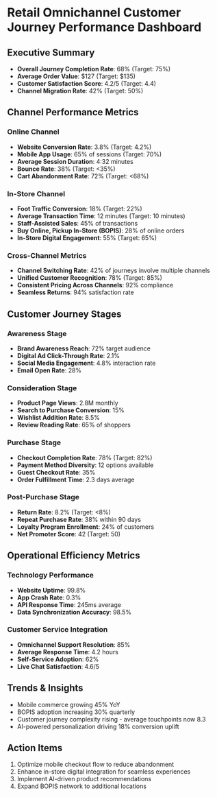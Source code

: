 # Retail Omnichannel Customer Journey Performance Dashboard

## Executive Summary
- **Overall Journey Completion Rate**: 68% (Target: 75%)
- **Average Order Value**: $127 (Target: $135)
- **Customer Satisfaction Score**: 4.2/5 (Target: 4.4)
- **Channel Migration Rate**: 42% (Target: 50%)

## Channel Performance Metrics

### Online Channel
- **Website Conversion Rate**: 3.8% (Target: 4.2%)
- **Mobile App Usage**: 65% of sessions (Target: 70%)
- **Average Session Duration**: 4:32 minutes
- **Bounce Rate**: 38% (Target: <35%)
- **Cart Abandonment Rate**: 72% (Target: <68%)

### In-Store Channel
- **Foot Traffic Conversion**: 18% (Target: 22%)
- **Average Transaction Time**: 12 minutes (Target: 10 minutes)
- **Staff-Assisted Sales**: 45% of transactions
- **Buy Online, Pickup In-Store (BOPIS)**: 28% of online orders
- **In-Store Digital Engagement**: 55% (Target: 65%)

### Cross-Channel Metrics
- **Channel Switching Rate**: 42% of journeys involve multiple channels
- **Unified Customer Recognition**: 78% (Target: 85%)
- **Consistent Pricing Across Channels**: 92% compliance
- **Seamless Returns**: 94% satisfaction rate

## Customer Journey Stages

### Awareness Stage
- **Brand Awareness Reach**: 72% target audience
- **Digital Ad Click-Through Rate**: 2.1%
- **Social Media Engagement**: 4.8% interaction rate
- **Email Open Rate**: 28%

### Consideration Stage
- **Product Page Views**: 2.8M monthly
- **Search to Purchase Conversion**: 15%
- **Wishlist Addition Rate**: 8.5%
- **Review Reading Rate**: 65% of shoppers

### Purchase Stage
- **Checkout Completion Rate**: 78% (Target: 82%)
- **Payment Method Diversity**: 12 options available
- **Guest Checkout Rate**: 35%
- **Order Fulfillment Time**: 2.3 days average

### Post-Purchase Stage
- **Return Rate**: 8.2% (Target: <8%)
- **Repeat Purchase Rate**: 38% within 90 days
- **Loyalty Program Enrollment**: 24% of customers
- **Net Promoter Score**: 42 (Target: 50)

## Operational Efficiency Metrics

### Technology Performance
- **Website Uptime**: 99.8%
- **App Crash Rate**: 0.3%
- **API Response Time**: 245ms average
- **Data Synchronization Accuracy**: 98.5%

### Customer Service Integration
- **Omnichannel Support Resolution**: 85%
- **Average Response Time**: 4.2 hours
- **Self-Service Adoption**: 62%
- **Live Chat Satisfaction**: 4.6/5

## Trends & Insights
- Mobile commerce growing 45% YoY
- BOPIS adoption increasing 30% quarterly
- Customer journey complexity rising - average touchpoints now 8.3
- AI-powered personalization driving 18% conversion uplift

## Action Items
1. Optimize mobile checkout flow to reduce abandonment
2. Enhance in-store digital integration for seamless experiences
3. Implement AI-driven product recommendations
4. Expand BOPIS network to additional locations
